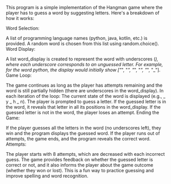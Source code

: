 This program is a simple implementation of the Hangman game where the player has to guess a word by suggesting letters. Here's a breakdown of how it works:

Word Selection:

A list of programming language names (python, java, kotlin, etc.) is provided.
A random word is chosen from this list using random.choice().
Word Display:

A list word_display is created to represent the word with underscores (_), where each underscore corresponds to an unguessed letter.
For example, for the word python, the display would initially show ["_", "_", "_", "_", "_", "_"].
Game Loop:

The game continues as long as the player has attempts remaining and the word is still partially hidden (there are underscores in the word_display).
In each iteration of the loop:
The current state of the word is displayed (e.g., _ y _ h _ n).
The player is prompted to guess a letter.
If the guessed letter is in the word, it reveals that letter in all its positions in the word_display.
If the guessed letter is not in the word, the player loses an attempt.
Ending the Game:

If the player guesses all the letters in the word (no underscores left), they win and the program displays the guessed word.
If the player runs out of attempts, the game ends, and the program reveals the correct word.
Attempts:

The player starts with 8 attempts, which are decreased with each incorrect guess.
The game provides feedback on whether the guessed letter is correct or not, and it also informs the player about the game outcome (whether they won or lost). This is a fun way to practice guessing and improve spelling and word recognition.

